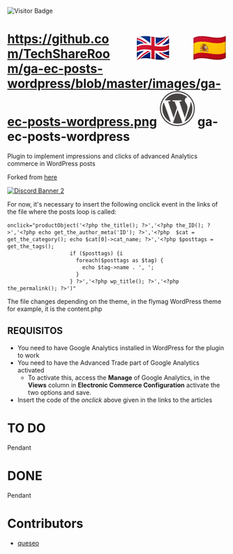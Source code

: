 ![Visitor Badge](https://visitor-badge.laobi.icu/badge?page_id=techshareroom.ga-ec-posts-wordpress)

<a href="https://github.com/techshareroom/ga-ec-posts-wordpress/blob/master/READMEesES.md" target="_blank"><img src="https://raw.githubusercontent.com/techshareroom/ga-ec-posts-wordpress/master/images/languages/spain.png" width="80" img align="right"></a>
<a href="https://github.com/techshareroom/ga-ec-posts-wordpress" target="_blank"><img src="https://raw.githubusercontent.com/techshareroom/ga-ec-posts-wordpress/master/images/languages/united-kingdom.png" width="80" style="vertical-align:middle;margin:0px 50px" img align="right"></a>
https://github.com/TechShareRoom/ga-ec-posts-wordpress/blob/master/images/ga-ec-posts-wordpress.png
<img src="https://raw.githubusercontent.com/techshareroom/ga-ec-posts-wordpress/master/images/ga-ec-posts-wordpress.png" width="80"> ga-ec-posts-wordpress
=============================================

Plugin to implement impressions and clicks of advanced Analytics commerce in WordPress posts

Forked from [here](https://github.com/queseo/ga-ec-posts-wordpress)

<a href="https://discord.gg/wfm7Jrj">
<img src="https://discordapp.com/api/guilds/750051000664064141/widget.png?style=banner2" alt="Discord Banner 2"/>
</a>

For now, it's necessary to insert the following onclick event in the links of the file where the posts loop is called:
```
onclick="productObject('<?php the_title(); ?>','<?php the_ID(); ?>','<?php echo get_the_author_meta('ID'); ?>','<?php  $cat = get_the_category(); echo $cat[0]->cat_name; ?>','<?php $posttags = get_the_tags();
					if ($posttags) {i
					  foreach($posttags as $tag) {
						echo $tag->name . ', '; 
					  }
					} ?>','<?php wp_title(); ?>','<?php the_permalink(); ?>')"
```

The file changes depending on the theme, in the flymag WordPress theme for example, it is the content.php

## REQUISITOS

- You need to have Google Analytics installed in WordPress for the plugin to work
- You need to have the Advanced Trade part of Google Analytics activated
	- To activate this, access the **Manage** of Google Analytics, in the **Views** column in **Electronic Commerce Configuration** activate the two options and save.
- Insert the code of the *onclick* above given in the links to the articles

# TO DO

Pendant

# DONE

Pendant

# Contributors

* [queseo](https://github.com/queseo)